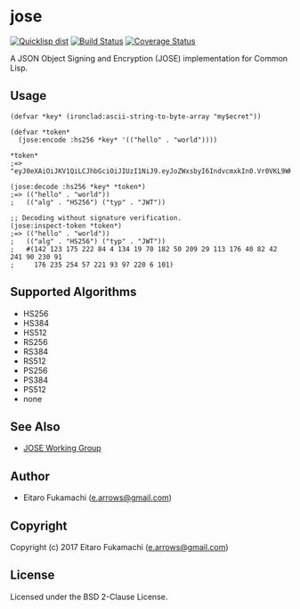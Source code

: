 # jose

[![Quicklisp dist](http://quickdocs.org/badge/jose.svg)](http://quickdocs.org/jose/)
[![Build Status](https://travis-ci.org/fukamachi/jose.svg?branch=master)](https://travis-ci.org/fukamachi/jose)
[![Coverage Status](https://coveralls.io/repos/fukamachi/jose/badge.svg?branch=master)](https://coveralls.io/r/fukamachi/jose)

A JSON Object Signing and Encryption (JOSE) implementation for Common Lisp.

## Usage

```common-lisp
(defvar *key* (ironclad:ascii-string-to-byte-array "my$ecret"))

(defvar *token*
  (jose:encode :hs256 *key* '(("hello" . "world"))))

*token*
;=> "eyJ0eXAiOiJKV1QiLCJhbGciOiJIUzI1NiJ9.eyJoZWxsbyI6IndvcmxkIn0.Vr0VKL9WHX9lUPWzrE0DX4fEvl0_CgnKlzI2mWiro8E"

(jose:decode :hs256 *key* *token*)
;=> (("hello" . "world"))
;   (("alg" . "HS256") ("typ" . "JWT"))

;; Decoding without signature verification.
(jose:inspect-token *token*)
;=> (("hello" . "world"))
;   (("alg" . "HS256") ("typ" . "JWT"))
;   #(142 123 175 222 84 4 134 19 70 182 50 209 29 113 176 40 82 42 241 90 230 91
;     176 235 254 57 221 93 97 220 6 101)
```

## Supported Algorithms

* HS256
* HS384
* HS512
* RS256
* RS384
* RS512
* PS256
* PS384
* PS512
* none

## See Also

* [JOSE Working Group](https://datatracker.ietf.org/wg/jose/about/)

## Author

* Eitaro Fukamachi (e.arrows@gmail.com)

## Copyright

Copyright (c) 2017 Eitaro Fukamachi (e.arrows@gmail.com)

## License

Licensed under the BSD 2-Clause License.
